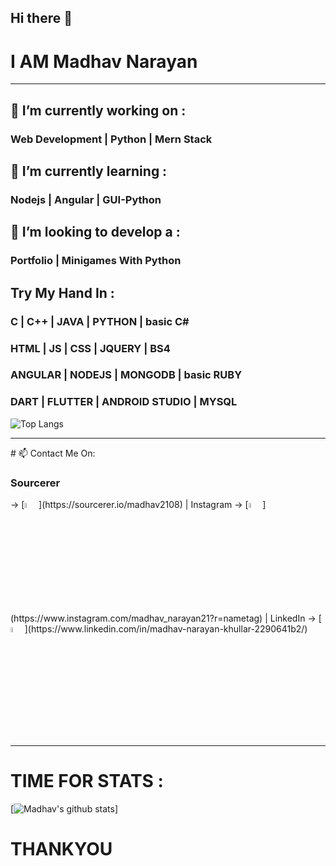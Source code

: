 ## Hi there 👋
# I AM Madhav Narayan
<hr>

##  🔭 I’m currently working on :
### Web Development | Python  | Mern Stack

##  🌱 I’m currently learning :
### Nodejs | Angular | GUI-Python

## 🤔 I’m looking to develop a :
### Portfolio |  Minigames With Python

## Try My Hand In :
### C | C++ | JAVA | PYTHON | basic C#
### HTML | JS | CSS | JQUERY | BS4
### ANGULAR | NODEJS | MONGODB | basic RUBY
### DART | FLUTTER | ANDROID STUDIO | MYSQL

 ![Top Langs](https://github-readme-stats.vercel.app/api/top-langs/?username=madhav2108)

<hr>
# 📫 Contact Me On:
<h3>Sourcerer</h3> -> [<img src="https://sourcerer.io/icons/logo-sharing.svg" width="4.5%" alt="Sourcerer"/>](https://sourcerer.io/madhav2108) | Instagram -> [<img src="https://img.icons8.com/fluent/48/000000/instagram-new.png" width="4.5%"/>](https://www.instagram.com/madhav_narayan21?r=nametag) |  LinkedIn  -> [<img src="https://img.icons8.com/color/48/000000/linkedin.png" width="4.5%"/>](https://www.linkedin.com/in/madhav-narayan-khullar-2290641b2/)
<hr>

# TIME FOR STATS :

[![Madhav's github stats](https://github-readme-stats.vercel.app/api?username=madhav2108&show_icons=true&theme=radical)]

# THANKYOU

